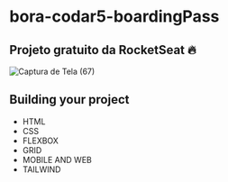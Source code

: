# bora-codar5-boardingPass

## Projeto gratuito da RocketSeat 🔥

![Captura de Tela (67)](https://user-images.githubusercontent.com/113383301/219521820-ad019737-5460-4414-9a55-481af0f45519.png)


## Building your project

- HTML
- CSS
- FLEXBOX
- GRID
- MOBILE AND WEB
- TAILWIND
